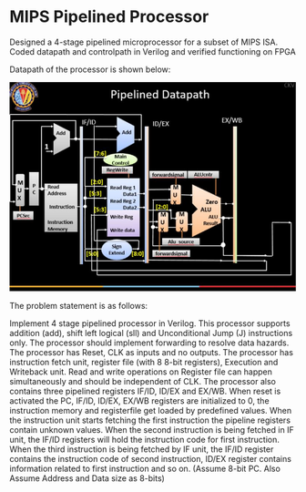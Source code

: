 # MIPS Pipelined Processor
 Designed a 4-stage pipelined microprocessor for a subset of MIPS ISA. Coded datapath and controlpath in Verilog and verified functioning on FPGA

Datapath of the processor is shown below:

![Datapath](Datapath.JPG)

The problem statement is  as follows: 

Implement 4 stage pipelined processor in Verilog. This processor supports addition (add), shift left logical (sll) and Unconditional Jump (J) instructions only. The processor should implement forwarding to resolve data hazards. The processor has Reset, CLK as inputs and no outputs. The processor has instruction fetch unit, register file (with 8 8-bit registers), Execution and Writeback unit. Read and write operations on Register file can happen simultaneously and should be independent of CLK. The processor also contains three pipelined registers IF/ID, ID/EX and EX/WB. When reset is activated the PC, IF/ID, ID/EX, EX/WB registers are initialized to 0, the instruction memory and registerfile get loaded by predefined values. When the instruction unit starts fetching the first instruction the pipeline registers contain unknown values. When the second instruction is being fetched in IF unit, the IF/ID registers will hold the instruction code for first instruction. When the third instruction is being fetched by IF unit, the IF/ID register contains the instruction code of second instruction, ID/EX register contains information related to first instruction and so on. (Assume 8-bit PC. Also Assume Address and Data size as 8-bits)
